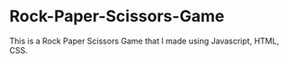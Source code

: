 # Rock-Paper-Scissors-Game
This is a Rock Paper Scissors Game that I made using Javascript, HTML, CSS. 
